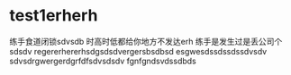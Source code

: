 # test1erherh
练手食道闭锁sdvsdb
时高时低都给你地方不发达erh
练手是发生过是丢公司个sdsdv
regererhererhsdgsdsdvergersbsdbsd
esgwesdssdssdssdvsdv
sdvsdrgwergerdgrfdfsdvsdsdv
fgnfgndsvdssdbds
